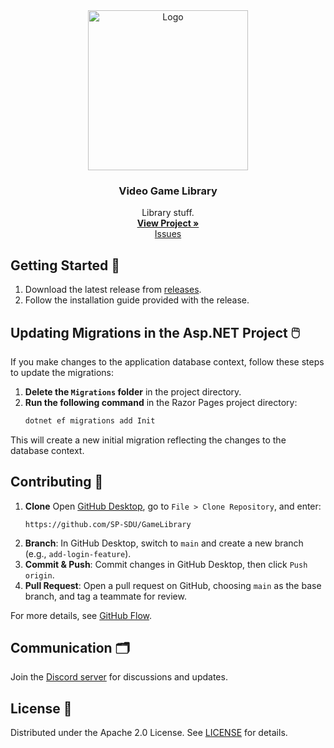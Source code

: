 <div align="center">
  <img src="images/GAME.avif" alt="Logo" width="256" height="256">
  <h3 align="center">Video Game Library</h3>
  <p align="center">
    Library stuff.
    <br />
    <a href="https://github.com/SP-SDU/GameLibrary"><strong>View Project »</strong></a>
    <br />
    <a href="https://github.com/SP-SDU/GameLibrary/issues">Issues</a>
  </p>
</div>

## Getting Started 🚀

1. Download the latest release from [releases](https://github.com/SP-SDU/GameLibrary/releases/).
2. Follow the installation guide provided with the release.

## Updating Migrations in the Asp.NET Project 🖱️

If you make changes to the application database context, follow these steps to update the migrations:

1. **Delete the ****`Migrations`**** folder** in the project directory.
2. **Run the following command** in the Razor Pages project directory:
   ```bash
   dotnet ef migrations add Init
   ```

This will create a new initial migration reflecting the changes to the database context.

## Contributing 🤝

1. **Clone** Open [GitHub Desktop](https://desktop.github.com/), go to `File > Clone Repository`, and enter:
     ```
     https://github.com/SP-SDU/GameLibrary
     ```
2. **Branch**: In GitHub Desktop, switch to `main` and create a new branch (e.g., `add-login-feature`).
3. **Commit & Push**: Commit changes in GitHub Desktop, then click `Push origin`.
4. **Pull Request**: Open a pull request on GitHub, choosing `main` as the base branch, and tag a teammate for review.

For more details, see [GitHub Flow](https://githubflow.github.io/).

## Communication 🗂️

Join the [Discord server](https://discord.gg/YMfsnVVg2X) for discussions and updates.

## License 📝

Distributed under the Apache 2.0 License. See [LICENSE](LICENSE) for details.
